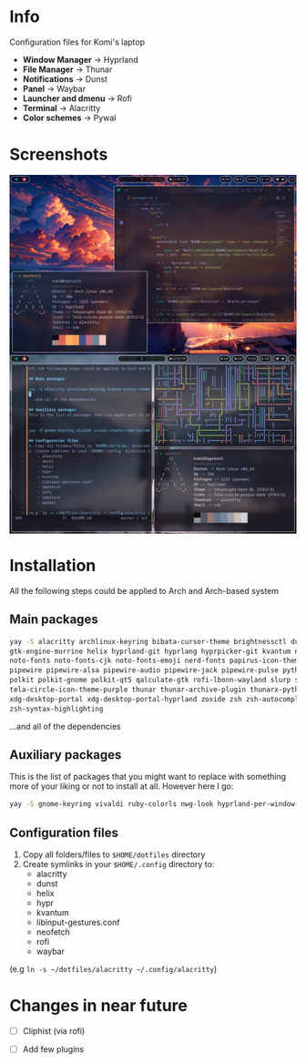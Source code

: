 # Info
Configuration files for Komi's laptop
- **Window Manager** -> Hyprland
- **File Manager** -> Thunar
- **Notifications** -> Dunst
- **Panel** -> Waybar
- **Launcher and dmenu** -> Rofi
- **Terminal** -> Alacritty
- **Color schemes** -> Pywal

# Screenshots

<img align="center" src=".assets/float_neofetch_vsc.png">

</br>

<img align="center" src=".assets/tile_neofetch_pipes.png">

# Installation
All the following steps could be applied to Arch and Arch-based system

## Main packages 
```sh
yay -S alacritty archlinux-keyring bibata-cursor-theme brightnessctl dunst grim \
gtk-engine-murrine helix hyprland-git hyprlang hyprpicker-git kvantum neofetch \
noto-fonts noto-fonts-cjk noto-fonts-emoji nerd-fonts papirus-icon-theme pavucontrol \
pipewire pipewire-alsa pipewire-audio pipewire-jack pipewire-pulse python-pywal \
polkit polkit-gnome polkit-qt5 qalculate-gtk rofi-lbonn-wayland slurp swww \
tela-circle-icon-theme-purple thunar thunar-archive-plugin thunarx-python waybar wayland \
xdg-desktop-portal xdg-desktop-portal-hyprland zoxide zsh zsh-autocomplete \
zsh-syntax-highlighting
```
...and all of the dependencies

## Auxiliary packages
This is the list of packages that you might want to replace with something more of your liking or not to install at all. However here I go:

```sh
yay -S gnome-keyring vivaldi ruby-colorls nwg-look hyprland-per-window-layout
```

## Configuration files
1. Copy all folders/files to `$HOME/dotfiles` directory
2. Create symlinks in your `$HOME/.config` directory to:
    - alacritty
    - dunst
    - helix
    - hypr
    - kvantum
    - libinput-gestures.conf
    - neofetch
    - rofi
    - waybar

(e.g `ln -s ~/dotfiles/alacritty ~/.config/alacritty`)

# Changes in near future
- [ ] Cliphist (via rofi)
- [ ] Add few plugins

